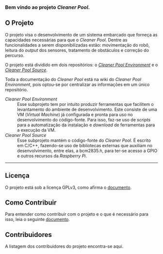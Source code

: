 ### Bem vindo ao projeto *Cleaner Pool*.

## O Projeto
O projeto visa o desenvolvimento de um sistema embarcado que forneça as
capacidades necessárias para que o *Cleaner Pool*. Dentre as
funcionalidades a serem disponibilizadas estão: movimentação do robô, leitura
do *output* dos sensores, tratamento de obstáculos e correção do percurso.

O projeto está dividido em dois repositórios: o [_Cleaner Pool Environment_][env] e o [_Cleaner Pool Source_][src].

Toda a documentação do _Cleaner Pool_ está na wiki do _Cleaner Pool Environment_, pois optou-se por centralizar as informações em um único repositório.

<dl>
  <dt><i>Cleaner Pool Environment</i></dt>
  <dd>
    Esse subprojeto tem por intuito produzir ferramentas que facilitem o levantamento do ambiente de desenvolvimento. Este consiste de uma VM (<i>Virtual Machine</i>) já configurada e pronta para uso no desenvolvimento do código-fonte. Para isso, faz-se uso de <i>scripts</i> para a automatização da instalação e <i>download</i> de ferramentas para a execução da VM.
  <dd>

  <dt><i>Cleaner Pool Source</i></dt>
  <dd>
    Esse subprojeto mantém o código-fonte do <i>Cleaner Pool</i>. É escrito em C/C++, fazendo-se uso de bibliotecas externas que auxiliam no desenvolvimento, entre elas, a bcm2835.h, para ter-se acesso a GPIO e outros recursos da <i>Raspberry Pi</i>.
  </dd>
</dl>

***

## Licença
O projeto está sob a licença GPLv3, como afirma o [documento][license].

## Como Contribuir
Para entender como contribuir com o projeto e o que é necessário para isso,
leia o seguinte [documento][how-contribute].

## Contribuidores
A listagem dos contribuidores do projeto encontra-se aqui.

[license]: https://github.com/CleanPoolRobot/cleaner-pool-src/blob/master/LICENSE.txt
[how-contribute]: https://github.com/CleanPoolRobot/cleaner-pool-env/wiki/Como-Contribuir
[env]: https://github.com/CleanPoolRobot/cleaner-pool-env
[src]: https://github.com/CleanPoolRobot/cleaner-pool-src
